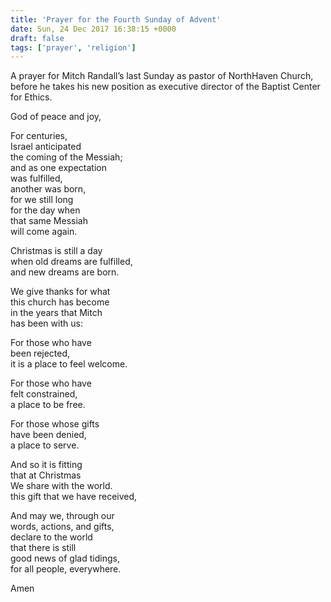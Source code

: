 ```yaml
---
title: 'Prayer for the Fourth Sunday of Advent'
date: Sun, 24 Dec 2017 16:38:15 +0000
draft: false
tags: ['prayer', 'religion']
---
```


A prayer for Mitch Randall’s last Sunday as pastor of NorthHaven Church, before he takes his new position as executive director of the Baptist Center for Ethics.

God of peace and joy,

For centuries,  
Israel anticipated  
the coming of the Messiah;  
and as one expectation  
was fulfilled,  
another was born,  
for we still long  
for the day when  
that same Messiah  
will come again.

Christmas is still a day  
when old dreams are fulfilled,  
and new dreams are born.

We give thanks for what  
this church has become  
in the years that Mitch  
has been with us:

For those who have  
been rejected,  
it is a place to feel welcome.

For those who have  
felt constrained,  
a place to be free.

For those whose gifts  
have been denied,  
a place to serve.

And so it is fitting  
that at Christmas  
We share with the world.  
this gift that we have received,

And may we, through our  
words, actions, and gifts,  
declare to the world  
that there is still  
good news of glad tidings,  
for all people, everywhere.

Amen

